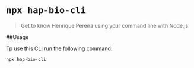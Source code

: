 # `npx hap-bio-cli`

> Get to know Henrique Pereira using your command line with Node.js

##Usage

Tp use this CLI run the following command:

```sh
npx hap-bio-cli
```
